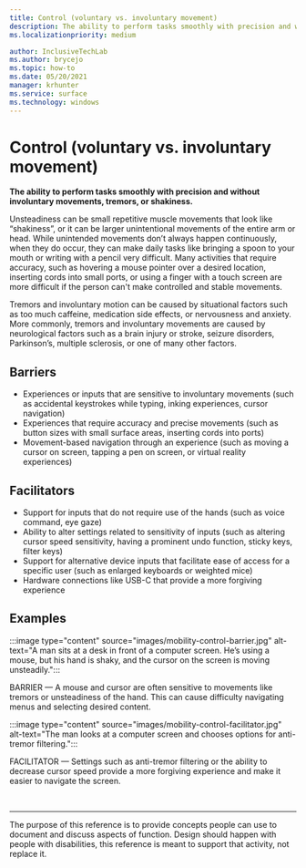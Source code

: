 ```yaml
---
title: Control (voluntary vs. involuntary movement)
description: The ability to perform tasks smoothly with precision and without involuntary movements, tremors, or shakiness
ms.localizationpriority: medium

author: InclusiveTechLab
ms.author: brycejo 
ms.topic: how-to
ms.date: 05/20/2021
manager: krhunter
ms.service: surface
ms.technology: windows
---
```


# Control (voluntary vs. involuntary movement)

**The ability to perform tasks smoothly with precision and without involuntary movements, tremors, or shakiness.**

Unsteadiness can be small repetitive muscle movements that look like “shakiness”, or it can be larger unintentional movements of the entire arm or head. While unintended movements don’t always happen continuously, when they do occur, they can make daily tasks like bringing a spoon to your mouth or writing with a pencil very difficult. Many activities that require accuracy, such as hovering a mouse pointer over a desired location, inserting cords into small ports, or using a finger with a touch screen are more difficult if the person can't make controlled and stable movements.

Tremors and involuntary motion can be caused by situational factors such as too much caffeine, medication side effects, or nervousness and anxiety. More commonly, tremors and involuntary movements are caused by neurological factors such as a brain injury or stroke, seizure disorders, Parkinson’s, multiple sclerosis, or one of many other factors.

## Barriers
* Experiences or inputs that are sensitive to involuntary movements (such as accidental keystrokes while typing, inking experiences, cursor navigation)​
* Experiences that require accuracy and precise movements (such as button sizes with small surface areas, inserting cords into ports)​
* Movement-based navigation through an experience (such as moving a cursor on screen, tapping a pen on screen, or virtual reality experiences)​

## Facilitators
* Support for inputs that do not require use of the hands (such as voice command, eye gaze)​
* Ability to alter settings related to sensitivity of inputs (such as altering cursor speed sensitivity, having a prominent undo function, sticky keys, filter keys)​
* Support for alternative device inputs that facilitate ease of access for a specific user (such as enlarged keyboards or weighted mice)​
* Hardware connections like USB-C that provide a more forgiving experience


## Examples

:::image type="content" source="images/mobility-control-barrier.jpg" alt-text="A man sits at a desk in front of a computer screen. He’s using a mouse, but his hand is shaky, and the cursor on the screen is moving unsteadily.":::

BARRIER — A mouse and cursor are often sensitive to movements like tremors or unsteadiness of the hand. This can cause difficulty navigating menus and selecting desired content.

:::image type="content" source="images/mobility-control-facilitator.jpg" alt-text="The man looks at a computer screen and chooses options for anti-tremor filtering.":::

FACILITATOR — Settings such as anti-tremor filtering or the ability to decrease cursor speed provide a more forgiving experience and make it easier to navigate the screen.


&nbsp;

[comment]: # (Footer statement)
___
The purpose of this reference is to provide concepts people can use to document and discuss aspects of function. Design should happen with people with disabilities, this reference is meant to support that activity, not replace it. 